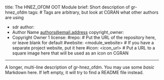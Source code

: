 title: The HNEZ_OFDM OOT Module
brief: Short description of gr-hnez_ofdm
tags: # Tags are arbitrary, but look at CGRAN what other authors are using
  - sdr
author:
  - Author Name <authors@email.address>
copyright_owner:
  - Copyright Owner 1
license:
#repo: # Put the URL of the repository here, or leave blank for default
#website: <module_website> # If you have a separate project website, put it here
#icon: <icon_url> # Put a URL to a square image here that will be used as an icon on CGRAN
---
A longer, multi-line description of gr-hnez_ofdm.
You may use some *basic* Markdown here.
If left empty, it will try to find a README file instead.
